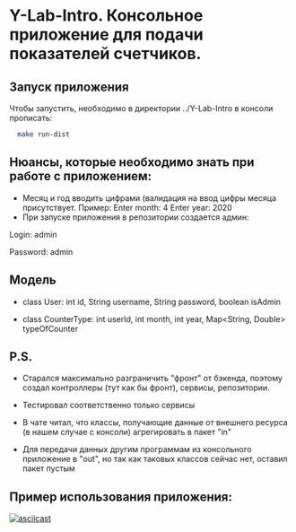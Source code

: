 # Y-Lab-Intro. Консольное приложение для подачи показателей счетчиков.
## Запуск приложения
Чтобы запустить, необходимо в директории ../Y-Lab-Intro в консоли прописать:
```bash
  make run-dist
  ```
## Нюансы, которые необходимо знать при работе с приложением:
* Месяц и год вводить цифрами (валидация на ввод цифры месяца присутствует. Пример:
Enter month: 4
Enter year: 2020
* При запуске приложения в репозитории создается админ:

Login: admin

Password: admin

## Модель

* class User:
  int id, String username, String password, boolean isAdmin

* class CounterType:
  int userId, int month, int year, Map<String, Double> typeOfCounter

## P.S.
* Старался максимально разграничить "фронт" от бэкенда, поэтому создал контроллеры (тут как бы фронт), сервисы, репозитории.

* Тестировал соответственно только сервисы

* В чате читал, что классы, получающие данные от внешнего ресурса (в нашем случае с консоли) агрегировать в пакет "in"

* Для передачи данных другим программам из консольного приложение в "out", но так как таковых классов сейчас нет, оставил пакет пустым


## Пример использования приложения:

[![asciicast](https://asciinema.org/a/633979.svg)](https://asciinema.org/a/633979)

